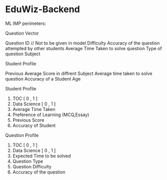 # EduWiz-Backend

ML IMP perimeters:

Question Vector

Question ID // Not to be given in model
Difficulty
Accuracy of the question attempted by other students
Average Time Taken to solve question
Type of question
Subject

Student Profile

Previous Average Score in diffrent Subject
Average time taken to solve question
Accuracy of a Student
Age

Student Profile

1) TOC [ 0 , 1 ]
2) Data Science [ 0 , 1 ]
3) Average Time Taken
4) Preference of Learning (MCQ,Essay)
5) Previous Score
6) Accuracy of Student 

Question Profile

1) TOC [ 0 , 1 ]
2) Data Science [ 0 , 1 ]
3) Expected Time to be solved
4) Question Type
5) Question Difficulty
6) Accuracy of the question 
